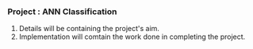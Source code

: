 ﻿### Project : ANN Classification

1. Details will be containing the project's aim.
2. Implementation will comtain the work done in completing the project.

